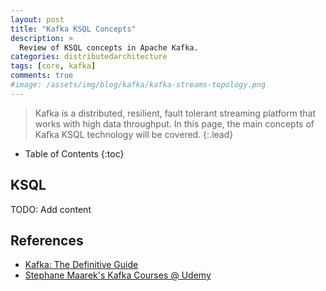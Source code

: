 ```yaml
---
layout: post
title: "Kafka KSQL Concepts"
description: >
  Review of KSQL concepts in Apache Kafka.
categories: distributedarchitecture
tags: [core, kafka]
comments: true
#image: /assets/img/blog/kafka/kafka-streams-topology.png
---
```

> Kafka is a distributed, resilient, fault tolerant streaming platform that
works with high data throughput.
In this page, the main concepts of Kafka KSQL technology will be covered.
{:.lead}

- Table of Contents
{:toc}

## KSQL

TODO: Add content

## References

- [Kafka: The Definitive Guide](https://www.confluent.io/resources/kafka-the-definitive-guide/)
- [Stephane Maarek's Kafka Courses @ Udemy](https://www.udemy.com/courses/search/?courseLabel=4556&q=stephane+maarek&sort=relevance&src=sac)
